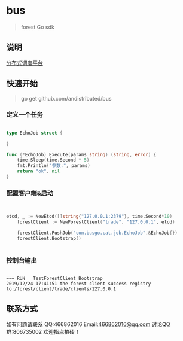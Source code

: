 # bus

> forest Go sdk

## 说明

[分布式调度平台](https://github.com/andistributed/forest)

## 快速开始

> go get github.com/andistributed/bus

### 定义一个任务

```go

type EchoJob struct {

}

func (*EchoJob) Execute(params string) (string, error) {
	time.Sleep(time.Second * 5)
	fmt.Println("参数:", params)
	return "ok", nil
}


```

### 配置客户端&启动

```go


etcd, _ := NewEtcd([]string{"127.0.0.1:2379"}, time.Second*10)
	forestClient := NewForestClient("trade", "127.0.0.1", etcd)

	forestClient.PushJob("com.busgo.cat.job.EchoJob",&EchoJob{})
	forestClient.Bootstrap()
	


```

### 控制台输出

```shell

=== RUN   TestForestClient_Bootstrap
2019/12/24 17:41:51 the forest client success registry to:/forest/client/trade/clients/127.0.0.1

```

## 联系方式

如有问题请联系 QQ:466862016 Email:466862016@qq.com 讨论QQ群:806735002 欢迎指点拍砖！